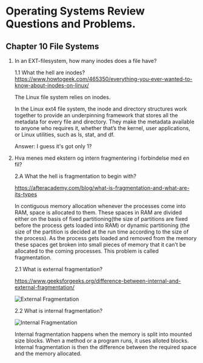 # Operating Systems Review Questions and Problems.


## Chapter 10 File Systems

1. In an EXT-filesystem, how many inodes does a file have?
	
	1.1 What the hell are inodes?
	https://www.howtogeek.com/465350/everything-you-ever-wanted-to-know-about-inodes-on-linux/
	
	The Linux file system relies on inodes.

	In the Linux ext4 file system, the inode and directory structures work together to provide an underpinning framework that stores all the metadata for every file and directory. They make the metadata available to anyone who requires it, whether that’s the kernel, user applications, or Linux utilities, such as ls, stat, and df.

	Answer: I guess it's got only 1?


2. Hva menes med ekstern og intern fragmentering i forbindelse med en fil?

	2.A What the hell is fragmentation to begin with?

	https://afteracademy.com/blog/what-is-fragmentation-and-what-are-its-types

	In contiguous memory allocation whenever the processes come into RAM, space is allocated to them. These spaces in RAM are divided either on the basis of fixed partitioning(the size of partitions are fixed before the process gets loaded into RAM) or dynamic partitioning (the size of the partition is decided at the run time according to the size of the process). As the process gets loaded and removed from the memory these spaces get broken into small pieces of memory that it can’t be allocated to the coming processes. This problem is called fragmentation.

	2.1 What is external fragmentation?

	https://www.geeksforgeeks.org/difference-between-internal-and-external-fragmentation/

	![External Fragmentation](https://media.geeksforgeeks.org/wp-content/uploads/20200729172413/2581.png)


	2.2 What is internal fragmentation?

	![Internal Fragmentation](https://media.geeksforgeeks.org/wp-content/uploads/20190924115421/Untitled-Diagram-146.png)

	Internal fragmentation happens when the memory is split into mounted size blocks. When a method or a program runs, it uses alloted blocks. Internal fragmentation is then the difference between the required space and the memory allocated. 



